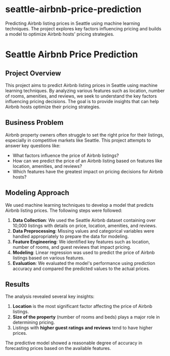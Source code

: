 # seattle-airbnb-price-prediction
Predicting Airbnb listing prices in Seattle using machine learning techniques. The project explores key factors influencing pricing and builds a model to optimize Airbnb hosts' pricing strategies.


# Seattle Airbnb Price Prediction

## Project Overview
This project aims to predict Airbnb listing prices in Seattle using machine learning techniques. By analyzing various features such as location, number of rooms, amenities, and reviews, we seek to understand the key factors influencing pricing decisions. The goal is to provide insights that can help Airbnb hosts optimize their pricing strategies.

## Business Problem
Airbnb property owners often struggle to set the right price for their listings, especially in competitive markets like Seattle. This project attempts to answer key questions like:
- What factors influence the price of Airbnb listings?
- How can we predict the price of an Airbnb listing based on features like location, amenities, and reviews?
- Which features have the greatest impact on pricing decisions for Airbnb hosts?

## Modeling Approach
We used machine learning techniques to develop a model that predicts Airbnb listing prices. The following steps were followed:
1. **Data Collection**: We used the Seattle Airbnb dataset containing over 10,000 listings with details on price, location, amenities, and reviews.
2. **Data Preprocessing**: Missing values and categorical variables were handled appropriately to prepare the data for modeling.
3. **Feature Engineering**: We identified key features such as location, number of rooms, and guest reviews that impact pricing.
4. **Modeling**: Linear regression was used to predict the price of Airbnb listings based on various features.
5. **Evaluation**: We evaluated the model's performance using prediction accuracy and compared the predicted values to the actual prices.

## Results
The analysis revealed several key insights:
1. **Location** is the most significant factor affecting the price of Airbnb listings.
2. **Size of the property** (number of rooms and beds) plays a major role in determining pricing.
3. Listings with **higher guest ratings and reviews** tend to have higher prices.

The predictive model showed a reasonable degree of accuracy in forecasting prices based on the available features.

